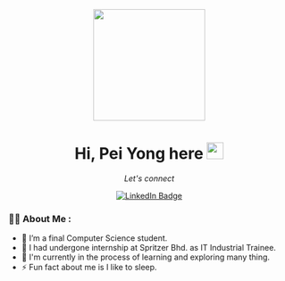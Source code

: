 <div id="header" align="center">
  <img src="https://media.giphy.com/media/leAqvqXDM5ST6yurMX/giphy.gif" width="200px" height="auto"/>
</div>

<h1 align="center">
    Hi, Pei Yong here
   <img src="https://media.giphy.com/media/hvRJCLFzcasrR4ia7z/giphy.gif" width="30px"/>
</h1>

<p align="center">
  <em>Let's connect</em>
</p>
<div id="badges" align="center" >
  <a href="https://www.linkedin.com/in/pei-yong-tan-b7667220b">
    <img src="https://img.shields.io/badge/LinkedIn-blue?style=for-the-badge&logo=linkedin&logoColor=white" alt="LinkedIn Badge"/>
  </a>
</div>


### :woman_technologist: About Me :

- 🔭 I’m a final Computer Science student.
- 🏢 I had undergone internship at Spritzer Bhd. as IT Industrial Trainee.
- 🌱 I'm currently in the process of learning and exploring many thing.
- ⚡ Fun fact about me is I like to sleep.

